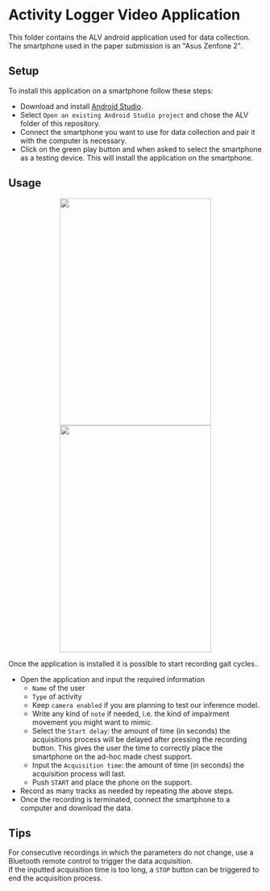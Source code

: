 # Activity Logger Video Application

This folder contains the ALV android application used for data collection. </br>
The smartphone used in the paper submission is an "Asus Zenfone 2".</br>

## Setup
To install this application on a smartphone follow these steps:

- Download and install [Android Studio](https://developer.android.com/studio).
- Select `Open an existing Android Studio project` and chose the ALV folder of this repository.
- Connect the smartphone you want to use for data collection and pair it with the computer is necessary.
- Click on the green play button and when asked to select the smartphone as a testing device. This will install the application on the smartphone.

## Usage
<p align="center">
<img src="https://github.com/Soldelli/gait_anomaly_detection/blob/master/ALV/images/Screenshot_app.png" width="300" height="450" hspace="50">
<img src="https://github.com/Soldelli/gait_anomaly_detection/blob/master/ALV/images/chest_support.jpg" width="300" height="450" hspace="50">
</p>

Once the application is installed it is possible to start recording gait cycles..

- Open the application and input the required information 
    - `Name` of the user
    - `Type` of activity
    - Keep `camera enabled` if you are planning to test our inference model.
    - Write any kind of `note` if needed, i.e. the kind of impairment movement you might want to mimic.
    - Select the `Start delay`: the amount of time (in seconds) the acquisitions process will be delayed after pressing the recording button. This gives the user the time to correctly place the smartphone on the ad-hoc made chest support.
    - Input the `Acquisition time`: the amount of time (in seconds) the acquisition process will last.
    - Push `START` and place the phone on the support.
- Record as many tracks as needed by repeating the above steps.
- Once the recording is terminated, connect the smartphone to a computer and download the data.

## Tips
For consecutive recordings in which the parameters do not change, use a Bluetooth remote control to trigger the data acquisition.</br>
If the inputted acquisition time is too long, a `STOP` button can be triggered to end the acquisition process.
